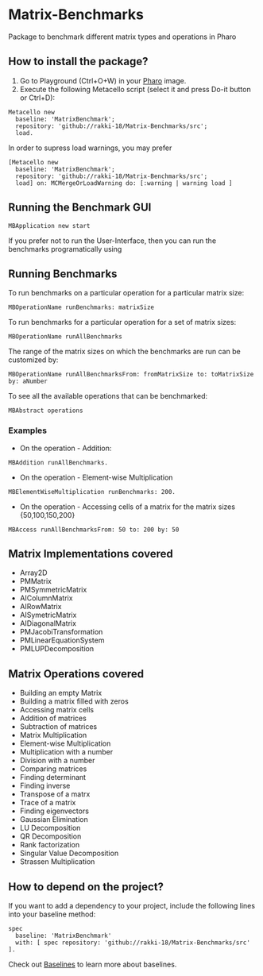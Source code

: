 # Matrix-Benchmarks
Package to benchmark different matrix types and operations in Pharo


## How to install the package?

1. Go to Playground (Ctrl+O+W) in your [Pharo](https://pharo.org/) image.
2. Execute the following Metacello script (select it and press Do-it button or Ctrl+D):

```Smalltalk
Metacello new
  baseline: 'MatrixBenchmark';
  repository: 'github://rakki-18/Matrix-Benchmarks/src';
  load.
```
In order to supress load warnings, you may prefer
```Smalltalk
[Metacello new
  baseline: 'MatrixBenchmark';
  repository: 'github://rakki-18/Matrix-Benchmarks/src';
  load] on: MCMergeOrLoadWarning do: [:warning | warning load ]
```

## Running the Benchmark GUI
```Smalltalk
MBApplication new start
```

If you prefer not to run the User-Interface, then you can run the benchmarks programatically using
## Running Benchmarks
To run benchmarks on a particular operation for a particular matrix size:
```Smalltalk
MBOperationName runBenchmarks: matrixSize
```

To run benchmarks for a particular operation for a set of matrix sizes:
```Smalltalk
MBOperationName runAllBenchmarks
```
The range of the matrix sizes on which the benchmarks are run can be customized by:
```Smalltalk
MBOperationName runAllBenchmarksFrom: fromMatrixSize to: toMatrixSize by: aNumber
```

To see all the available operations that can be benchmarked:
```Smalltalk
MBAbstract operations
```
### Examples
- On the operation - Addition:
```Smalltalk
MBAddition runAllBenchmarks.
```
- On the operation - Element-wise Multiplication
```Smalltalk
MBElementWiseMultiplication runBenchmarks: 200.
```
- On the operation - Accessing cells of a matrix for the matrix sizes {50,100,150,200}
```Smalltalk
MBAccess runAllBenchmarksFrom: 50 to: 200 by: 50 
```

## Matrix Implementations covered 
- Array2D
- PMMatrix
- PMSymmetricMatrix
- AIColumnMatrix
- AIRowMatrix
- AISymetricMatrix
- AIDiagonalMatrix
- PMJacobiTransformation
- PMLinearEquationSystem
- PMLUPDecomposition


## Matrix Operations covered
- Building an empty Matrix
- Building a matrix filled with zeros
- Accessing matrix cells
- Addition of matrices
- Subtraction of matrices
- Matrix Multiplication
- Element-wise Multiplication
- Multiplication with a number
- Division with a number
- Comparing matrices
- Finding determinant
- Finding inverse
- Transpose of a matrx
- Trace of a matrix
- Finding eigenvectors
- Gaussian Elimination
- LU Decomposition
- QR Decomposition
- Rank factorization
- Singular Value Decomposition
- Strassen Multiplication

## How to depend on the project?

If you want to add a dependency to your project, include the following lines into your baseline method:

```Smalltalk
spec
  baseline: 'MatrixBenchmark'
  with: [ spec repository: 'github://rakki-18/Matrix-Benchmarks/src' ].
```

Check out [Baselines](https://github.com/pharo-open-documentation/pharo-wiki/blob/master/General/Baselines.md) to learn more about baselines.
